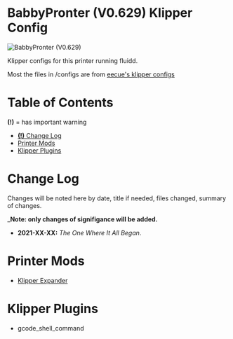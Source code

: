 # BabbyPronter (V0.629) Klipper Config

![BabbyPronter (V0.629)](./images/BabbyPronter-V0-629.png)

Klipper configs for this printer running fluidd.

Most the files in /configs are from [eecue's klipper configs](https://github.com/eecue/klippper-config)

# Table of Contents
**(!)** = has important warning
- [**(!)** Change Log](#change-log)
- [Printer Mods](#printer-mods)
- [Klipper Plugins](#klipper-plugins)

# Change Log

Changes will be noted here by date, title if needed, files changed, summary of changes. 

_**Note: only changes of signifigance will be added.**

- **2021-XX-XX:** _The One Where It All Began_.

# Printer Mods

* [Klipper Expander](https://github.com/VoronDesign/Voron-Hardware/tree/master/Klipper_Expander)

# Klipper Plugins

* gcode_shell_command

